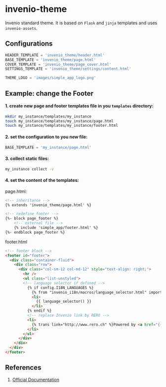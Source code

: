 # invenio-theme

Invenio standard theme. It is based on `Flask` and `jinja` templates and uses `invenio-assets`.

## Configurations

```python
HEADER_TEMPLATE = 'invenio_theme/header.html'
BASE_TEMPLATE = 'invenio_theme/page.html'
COVER_TEMPLATE = 'invenio_theme/page_cover.html'
SETTINGS_TEMPLATE = 'invenio_theme/settings/content.html'

THEME_LOGO = 'images/simple_app_logo.png'
```

## Example: change the Footer

#### 1. create new page and footer templates file in you `templates` directory:

```bash
mkdir my_instance/templates/my_instance
touch my_instance/templates/my_instance/page.html
touch my_instance/templates/my_instance/footer.html
```

#### 2. set the configuration to you new file:

```python
BASE_TEMPLATE = 'my_instance/page.html'
```

#### 3. collect static files:

```bash
my_instance collect -v
```

#### 4. set the content of the templates:

page.html:

```html
<!-- inheritance -->
{% extends 'invenio_theme/page.html' %}

<!-- redefine footer -->
{%- block page_footer %}
    <!-- external file -->
    {% include 'simple_app/footer.html' %}
{%- endblock page_footer %}
```

footer.html
```html
<!-- footer block -->
<footer id="footer">
  <div class="container-fluid">
    <div class="row">
      <div class="col-sm-12 col-md-12" style="text-align: right;">
        <hr />
        <ul class="list-unstyled">
        <!-- language selector if defined -->
          {% if config.I18N_LANGUAGES %}
            {% from "invenio_i18n/macros/language_selector.html" import language_selector %}
            <li>
              {{ language_selector() }}
            </li>
          {% endif %}
          <!-- replace Invenio link by RERO -->
          <li>
            {% trans link="http://www.rero.ch" %}Powered by <a href="{{link}}">RERO</a>{% endtrans %}
          </li>
        </ul>
      </div>
    </div>
  </div>
</footer>
```

## References

1. [Official Documentation](https://invenio-theme.readthedocs.io)